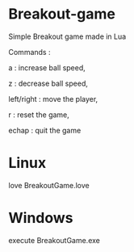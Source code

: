 # Breakout-game
Simple Breakout game made in Lua

Commands :

a : increase ball speed,

z : decrease ball speed,

left/right : move the player,

r : reset the game,

echap : quit the game

# Linux
love BreakoutGame.love

# Windows
execute BreakoutGame.exe
